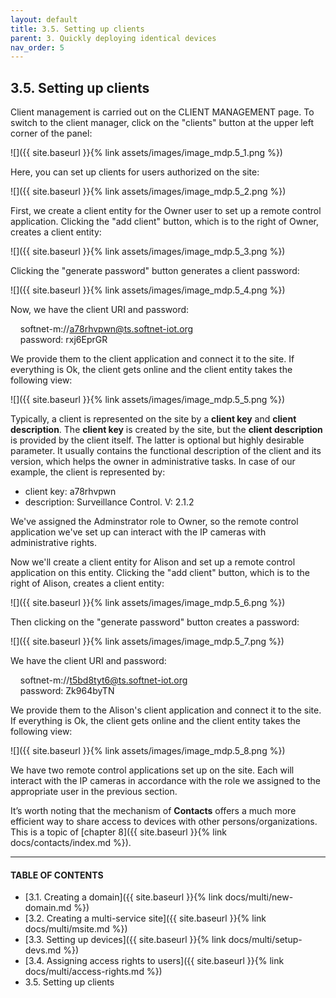 ```yaml
---
layout: default
title: 3.5. Setting up clients
parent: 3. Quickly deploying identical devices
nav_order: 5
---
```


## 3.5. Setting up clients

Client management is carried out on the <span class="header-green">CLIENT MANAGEMENT</span> page. To switch to the client manager, click on the "<span class="text-cyan">clients</span>" button at the upper left corner of the panel:

![]({{ site.baseurl }}{% link assets/images/image_mdp.5_1.png %})

Here, you can set up clients for users authorized on the site:

![]({{ site.baseurl }}{% link assets/images/image_mdp.5_2.png %})

First, we create a client entity for the Owner user to set up a remote control application. Clicking the "<span class="text-green">add client</span>" button, which is to the right of Owner, creates a client entity:

![]({{ site.baseurl }}{% link assets/images/image_mdp.5_3.png %})

Clicking the "<span class="text-green">generate password</span>" button generates a client password:

![]({{ site.baseurl }}{% link assets/images/image_mdp.5_4.png %})

Now, we have the client URI and password:  

&nbsp;&nbsp;&nbsp;&nbsp;softnet-m://a78rhvpwn@ts.softnet-iot.org  
&nbsp;&nbsp;&nbsp;&nbsp;<span class="text-orange">password:</span> rxj6EprGR  

We provide them to the client application and connect it to the site. If everything is Ok, the client gets online and the client entity takes the following view:

![]({{ site.baseurl }}{% link assets/images/image_mdp.5_5.png %})

Typically, a client is represented on the site by a **client key** and **client description**. The **client key** is created by the site, but the **client description** is provided by the client itself. The latter is optional but highly desirable parameter. It usually contains the functional description of the client and its version, which helps the owner in administrative tasks. In case of our example, the client is represented by:  
* <span class="text-caption">client key</span>: a78rhvpwn
* <span class="text-caption">description</span>: Surveillance Control. V: 2.1.2  

We've assigned the <span class="text-role">Adminstrator</span> role to Owner, so the remote control application we've set up can interact with the IP cameras with administrative rights.  

Now we'll create a client entity for Alison and set up a remote control application on this entity. Clicking the "<span class="text-green">add client</span>" button, which is to the right of Alison, creates a client entity:

![]({{ site.baseurl }}{% link assets/images/image_mdp.5_6.png %})

Then clicking on the "<span class="text-green">generate password</span>" button creates a password:

![]({{ site.baseurl }}{% link assets/images/image_mdp.5_7.png %})

We have the client URI and password:  

&nbsp;&nbsp;&nbsp;&nbsp;softnet-m://t5bd8tyt6@ts.softnet-iot.org  
&nbsp;&nbsp;&nbsp;&nbsp;<span class="text-orange">password:</span> Zk964byTN  

We provide them to the Alison's client application and connect it to the site. If everything is Ok, the client gets online and the client entity takes the following view:

![]({{ site.baseurl }}{% link assets/images/image_mdp.5_8.png %})

We have two remote control applications set up on the site. Each will interact with the IP cameras in accordance with the role we assigned to the appropriate user in the previous section.  

It’s worth noting that the mechanism of **Contacts** offers a much more efficient way to share access to devices with other persons/organizations. This is a topic of [chapter 8]({{ site.baseurl }}{% link docs/contacts/index.md %}).

---
#### TABLE OF CONTENTS
* [3.1. Creating a domain]({{ site.baseurl }}{% link docs/multi/new-domain.md %})
* [3.2. Creating a multi-service site]({{ site.baseurl }}{% link docs/multi/msite.md %})
* [3.3. Setting up devices]({{ site.baseurl }}{% link docs/multi/setup-devs.md %})
* [3.4. Assigning access rights to users]({{ site.baseurl }}{% link docs/multi/access-rights.md %})
* 3.5. Setting up clients